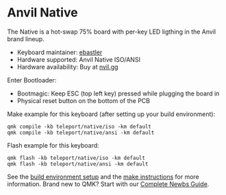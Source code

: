 # Anvil Native

The Native is a hot-swap 75% board with per-key LED ligthing in the Anvil brand lineup. 

* Keyboard maintainer: [ebastler](https://github.com/ebastler)
* Hardware supported: Anvil Native ISO/ANSI
* Hardware availability: Buy at [nvil.gg](https://www.nvil.gg/products/native-custom-keyboard-iso-de-ansi-de)

Enter Bootloader: 

* Bootmagic: Keep ESC (top left key) pressed while plugging the board in
* Physical reset button on the bottom of the PCB

Make example for this keyboard (after setting up your build environment):

    qmk compile -kb teleport/native/iso -km default
    qmk compile -kb teleport/native/ansi -km default

Flash example for this keyboard:

    qmk flash -kb teleport/native/iso -km default
    qmk flash -kb teleport/native/ansi -km default

See the [build environment setup](https://docs.qmk.fm/#/getting_started_build_tools) and the [make instructions](https://docs.qmk.fm/#/getting_started_make_guide) for more information. Brand new to QMK? Start with our [Complete Newbs Guide](https://docs.qmk.fm/#/newbs).
